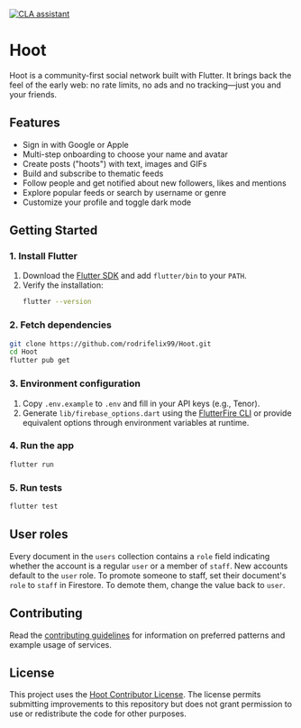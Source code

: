 [![CLA assistant](https://cla-assistant.io/readme/badge/rodrifelix99/Hoot)](https://cla-assistant.io/rodrifelix99/Hoot)

# Hoot

Hoot is a community-first social network built with Flutter. It brings back the feel of the early web: no rate limits, no ads and no tracking—just you and your friends.

## Features
- Sign in with Google or Apple
- Multi-step onboarding to choose your name and avatar
- Create posts ("hoots") with text, images and GIFs
- Build and subscribe to thematic feeds
- Follow people and get notified about new followers, likes and mentions
- Explore popular feeds or search by username or genre
- Customize your profile and toggle dark mode

## Getting Started

### 1. Install Flutter
1. Download the [Flutter SDK](https://docs.flutter.dev/get-started/install) and add `flutter/bin` to your `PATH`.
2. Verify the installation:
   ```bash
   flutter --version
   ```

### 2. Fetch dependencies
```bash
git clone https://github.com/rodrifelix99/Hoot.git
cd Hoot
flutter pub get
```

### 3. Environment configuration
1. Copy `.env.example` to `.env` and fill in your API keys (e.g., Tenor).
2. Generate `lib/firebase_options.dart` using the [FlutterFire CLI](https://firebase.flutter.dev/docs/cli) or provide equivalent options through environment variables at runtime.

### 4. Run the app
```bash
flutter run
```

### 5. Run tests
```bash
flutter test
```

## User roles

Every document in the `users` collection contains a `role` field indicating whether the account is a regular `user` or a member of `staff`. New accounts default to the `user` role. To promote someone to staff, set their document's `role` to `staff` in Firestore. To demote them, change the value back to `user`.

## Contributing

Read the [contributing guidelines](CONTRIBUTING.md) for information on preferred patterns and example usage of services.

## License

This project uses the [Hoot Contributor License](LICENSE). The license permits submitting improvements to this repository but does not grant permission to use or redistribute the code for other purposes.

